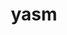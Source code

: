 ---
title: "yasm"
layout: cache
categories: [package, develop-2025-04-13]
meta: {"compilers": ["apple-clang@16.0.0", "gcc@11.1.0", "gcc@11.4.0", "gcc@13.2.0"], "num_specs": 5, "num_specs_by_stack": {"data-vis-sdk": 1, "e4s": 1, "hep": 1, "ml-darwin-aarch64-mps": 1, "ml-linux-aarch64-cpu": 1, "ml-linux-aarch64-cuda": 1, "ml-linux-x86_64-cpu": 1, "ml-linux-x86_64-cuda": 1, "root": 5}, "oss": ["sequoia", "ubuntu20.04", "ubuntu22.04", "ubuntu24.04"], "platforms": ["darwin", "linux"], "stacks": ["data-vis-sdk", "e4s", "hep", "ml-darwin-aarch64-mps", "ml-linux-aarch64-cpu", "ml-linux-aarch64-cuda", "ml-linux-x86_64-cpu", "ml-linux-x86_64-cuda", "root"], "targets": ["aarch64", "x86_64_v3"], "versions": ["1.3.0"]}
spec_details: [{"compiler": "gcc@11.4.0", "hash": "5csgg5mmqfcysxgzliwtv7lrrk4ekjk4", "os": "ubuntu22.04", "platform": "linux", "size": "-", "stacks": ["e4s", "hep", "root"], "target": "x86_64_v3", "variants": ["build_system=autotools"], "versions": ["1.3.0"]}, {"compiler": "gcc@13.2.0", "hash": "7vvd6jla3fmzwocuumtelz3kt2d6edn2", "os": "ubuntu24.04", "platform": "linux", "size": "-", "stacks": ["ml-linux-x86_64-cpu", "ml-linux-x86_64-cuda", "root"], "target": "x86_64_v3", "variants": ["build_system=autotools"], "versions": ["1.3.0"]}, {"compiler": "gcc@11.1.0", "hash": "fl7w4jmmp2t5u4hvsdf2lsla4rto3lka", "os": "ubuntu20.04", "platform": "linux", "size": "-", "stacks": ["data-vis-sdk", "root"], "target": "x86_64_v3", "variants": ["build_system=autotools"], "versions": ["1.3.0"]}, {"compiler": "gcc@13.2.0", "hash": "r7x665d3dedwnygisxteonh5ynxt7okq", "os": "ubuntu24.04", "platform": "linux", "size": "-", "stacks": ["ml-linux-aarch64-cpu", "ml-linux-aarch64-cuda", "root"], "target": "aarch64", "variants": ["build_system=autotools"], "versions": ["1.3.0"]}, {"compiler": "apple-clang@16.0.0", "hash": "titj5heixgbh2ddjdseu24hsq5mstrdm", "os": "sequoia", "platform": "darwin", "size": "-", "stacks": ["ml-darwin-aarch64-mps", "root"], "target": "aarch64", "variants": ["build_system=autotools"], "versions": ["1.3.0"]}]
---